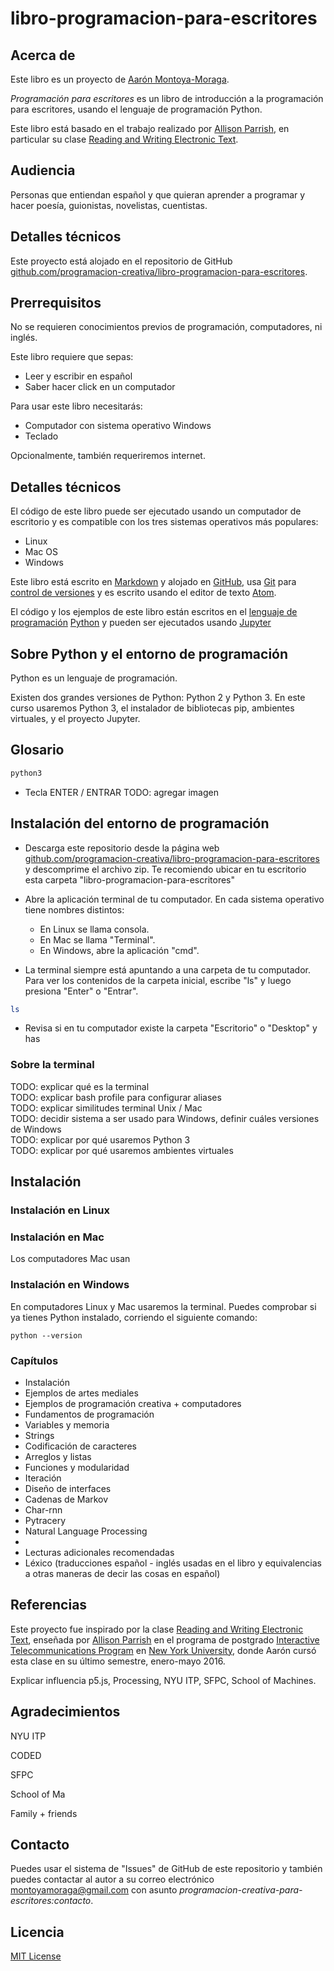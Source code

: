 # libro-programacion-para-escritores

## Acerca de

Este libro es un proyecto de [Aarón Montoya-Moraga](http://montoyamoraga.io/).

*Programación para escritores* es un libro de introducción a la programación para escritores, usando el lenguaje de programación Python.

Este libro está basado en el trabajo realizado por [Allison Parrish](https://www.decontextualize.com/), en particular su clase [Reading and Writing Electronic Text](http://rwet.decontextualize.com/).

## Audiencia

Personas que entiendan español y que quieran aprender a programar y hacer poesía, guionistas, novelistas, cuentistas.

## Detalles técnicos

Este proyecto está alojado en el repositorio de GitHub [github.com/programacion-creativa/libro-programacion-para-escritores](https://github.com/programacion-creativa/libro-programacion-para-escritores).


## Prerrequisitos

No se requieren conocimientos previos de programación, computadores, ni inglés.

Este libro requiere que sepas:
* Leer y escribir en español
* Saber hacer click en un computador

Para usar este libro necesitarás:
* Computador con sistema operativo Windows
* Teclado

Opcionalmente, también requeriremos internet.

## Detalles técnicos

El código de este libro puede ser ejecutado usando un computador de escritorio y es compatible con los tres sistemas operativos más populares:

* Linux
* Mac OS
* Windows

Este libro está escrito en [Markdown](https://es.wikipedia.org/wiki/Markdown) y alojado en [GitHub](https://es.wikipedia.org/wiki/GitHub), usa [Git](https://es.wikipedia.org/wiki/Git) para [control de versiones](https://es.wikipedia.org/wiki/Control_de_versiones) y es escrito usando el editor de texto [Atom](https://atom.io/).

El código y los ejemplos de este libro están escritos en el [lenguaje de programación](https://es.wikipedia.org/wiki/Lenguaje_de_programaci%C3%B3n) [Python](https://es.wikipedia.org/wiki/Python) y pueden ser ejecutados usando [Jupyter](https://en.wikipedia.org/wiki/Project_Jupyter)

## Sobre Python y el entorno de programación

Python es un lenguaje de programación.

Existen dos grandes versiones de Python: Python 2 y Python 3. En este curso usaremos Python 3, el instalador de bibliotecas pip, ambientes virtuales, y el proyecto Jupyter.

## Glosario


```bash
python3
```

* Tecla ENTER / ENTRAR
TODO: agregar imagen


## Instalación del entorno de programación

* Descarga este repositorio desde la página web [github.com/programacion-creativa/libro-programacion-para-escritores](https://github.com/programacion-creativa/libro-programacion-para-escritores) y descomprime el archivo zip. Te recomiendo ubicar en tu escritorio esta carpeta "libro-programacion-para-escritores"

* Abre la aplicación terminal de tu computador. En cada sistema operativo tiene nombres distintos:
  * En Linux se llama consola.
  * En Mac se llama "Terminal".
  * En Windows, abre la aplicación "cmd".

* La terminal siempre está apuntando a una carpeta de tu computador. Para ver los contenidos de la carpeta inicial,  escribe "ls" y luego presiona "Enter" o "Entrar".

```bash
ls
```

* Revisa si en tu computador existe la carpeta "Escritorio" o "Desktop" y has






### Sobre la terminal


TODO: explicar qué es la terminal  
TODO: explicar bash profile para configurar aliases  
TODO: explicar similitudes terminal Unix / Mac  
TODO: decidir sistema a ser usado para Windows, definir cuáles versiones de Windows  
TODO: explicar por qué usaremos Python 3  
TODO: explicar por qué usaremos ambientes virtuales  



## Instalación

### Instalación en Linux

### Instalación en Mac

Los computadores Mac usan

### Instalación en Windows

En computadores Linux y Mac usaremos la terminal. Puedes comprobar si ya tienes Python instalado, corriendo el siguiente comando:

```
python --version
```

### Capítulos

* Instalación
* Ejemplos de artes mediales
* Ejemplos de programación creativa + computadores
* Fundamentos de programación
* Variables y memoria
* Strings
* Codificación de caracteres
* Arreglos y listas
* Funciones y modularidad
* Iteración
* Diseño de interfaces
* Cadenas de Markov
* Char-rnn
* Pytracery
* Natural Language Processing
*
* Lecturas adicionales recomendadas
* Léxico (traducciones español - inglés usadas en el libro y equivalencias a otras maneras de decir las cosas en español)



## Referencias

Este proyecto fue inspirado por la clase [Reading and Writing Electronic Text](http://rwet.decontextualize.com/), enseñada por [Allison Parrish](https://www.decontextualize.com/) en el programa de postgrado [Interactive Telecommunications Program](https://tisch.nyu.edu/itp) en [New York University](https://www.nyu.edu/), donde Aarón cursó esta clase en su último semestre, enero-mayo 2016.

Explicar influencia p5.js, Processing, NYU ITP, SFPC, School of Machines.

## Agradecimientos

NYU ITP

CODED

SFPC

School of Ma

Family + friends

## Contacto

Puedes usar el sistema de "Issues" de GitHub de este repositorio y también puedes contactar al autor a su correo electrónico montoyamoraga@gmail.com con asunto *programacion-creativa-para-escritores:contacto*.


## Licencia

[MIT License](LICENSE)
